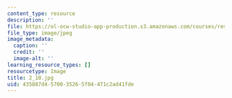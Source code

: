 ```yaml
---
content_type: resource
description: ''
file: https://ol-ocw-studio-app-production.s3.amazonaws.com/courses/res-18-006-calculus-revisited-single-variable-calculus-fall-2010/435887d4570035265f04471c2ad41fde_2_10.jpg
file_type: image/jpeg
image_metadata:
  caption: ''
  credit: ''
  image-alt: ''
learning_resource_types: []
resourcetype: Image
title: 2_10.jpg
uid: 435887d4-5700-3526-5f04-471c2ad41fde
---
```

